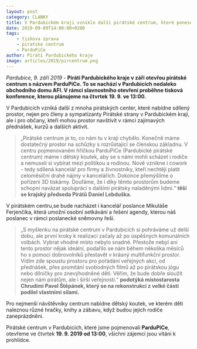 ```yaml
---
layout: post
category: CLANKY
title: V Pardubickém kraji vzniklo další pirátské centrum, které ponese název ParduPiCe
date: 2019-09-09T14:00:00+0200
tags: 
    - tiskova zprava
    - piratske centrum
    - ParduPiCe
author: Piráti Pardubického kraje
image: articles/2019/pircentrum.png
---
```

*Pardubice, 9. září 2019* -  **Piráti Pardubického kraje v září otevřou pirátské centrum s názvem ParduPiCe. To se nachází v Pardubicích nedaleko obchodního domu AFI. V rámci slavnostního otevření proběhne tisková konference, kterou plánujeme na čtvrtek 19. 9. ve 13:00.**

V Pardubicích vzniká další z mnoha pirátských center, které nabídne sdílený prostor, nejen pro členy a sympatizanty Pirátské strany v Pardubickém kraji, ale i pro občany, kteří mohou prostor navštívit v rámci zajímavých přednášek, kurzů a dalších aktivit.

> „Pirátské centrum je to, co nám tu v kraji chybělo. Konečně máme
> dostatečný prostor na schůzky s rozrůstající se členskou základnu. V
> centru pojmenovaném hříčkou ParduPiCe (Pardubické pirátské centrum)
> máme i dětský koutek, aby se s námi mohli scházet i rodiče a nemuseli
> si vybírat mezi politikou a rodinou. Nově vznikne i cowork - tedy
> sdílená kancelář pro firmy a živnostníky, kteří nechtějí platit
> celoměsíční drahé nájmy v kancelářích. Dokonce přemýšlíme o pořízení
> 3D tiskárny. Doufáme, že i díky těmto prostorům budeme schopni navázat
> spolupráci s dalšími pirátsky naladěnými lidmi.“  **těší se krajský předseda Pirátů Daniel Lebduška.** 

V pirátském centru,se bude nacházet i kancelář poslance Mikuláše Ferjenčíka, která umožní osobní setkávání a řešení agendy, kterou náš poslanec v rámci poslanecké sněmovny řeší.

> „S myšlenku na pirátské centrum v Pardubicích si pohráváme už delší
> dobu, ale první kroky k realizaci začaly až po úspěšných komunálních
> volbách. Vybrat vhodné místo nebylo snadné. Přestože nebyl ani tento
> prostor nějak ideální, podařilo se nám během několika měsíců ho s
> pomocí dobrovolníků přestavět v krásný multifunkční prostor. Vidím zde
> spoustu prostoru pro pořádání veřejných akcí, od přednášek, přes
> promítání svobodných filmů až po pirátskou jógu nebo dílničky pro
> znevýhodněné děti. Věřím, že bude dobře sloužit nejen nám pirátům, ale
> i širší veřejnosti.“ **podotýká místostarosta Chrudimi Pavel Štěpánek, který se na rekonstrukci z velké části podílel vlastními silami.**

Pro nejmenší návštěvníky centrum nabídne dětský koutek, ve kterém děti naleznou různé hračky, knihy a zábavu, když budou jejich rodiče zaneprázdněni.

Pirátské centrum v Pardubicích, které jsme pojmenovali **ParduPiCe**, otevřeme ve čtvrtek **19. 9. 2019 od 13:00**, všichni zájemci jsou vítáni k prohlídce.
